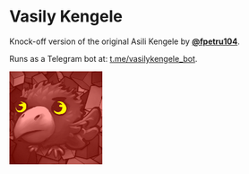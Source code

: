 # Vasily Kengele

Knock-off version of the original Asili Kengele by **[@fpetru104](https://github.com/fpetru104)**.

Runs as a Telegram bot at: [t.me/vasilykengele_bot](t.me/vasilykengele_bot).

<img src="vasily.jpg" alt="Vasily Kengele photo" width="166"/>
